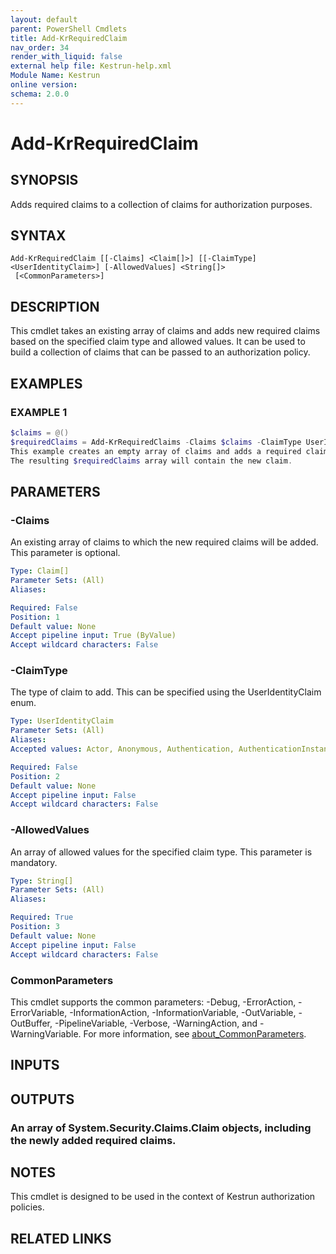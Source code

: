 ```yaml
---
layout: default
parent: PowerShell Cmdlets
title: Add-KrRequiredClaim
nav_order: 34
render_with_liquid: false
external help file: Kestrun-help.xml
Module Name: Kestrun
online version:
schema: 2.0.0
---
```


# Add-KrRequiredClaim

## SYNOPSIS
Adds required claims to a collection of claims for authorization purposes.

## SYNTAX

```
Add-KrRequiredClaim [[-Claims] <Claim[]>] [[-ClaimType] <UserIdentityClaim>] [-AllowedValues] <String[]>
 [<CommonParameters>]
```

## DESCRIPTION
This cmdlet takes an existing array of claims and adds new required claims based on the specified claim type and allowed values.
It can be used to build a collection of claims that can be passed to an authorization policy.

## EXAMPLES

### EXAMPLE 1
```powershell
$claims = @()
$requiredClaims = Add-KrRequiredClaims -Claims $claims -ClaimType UserIdentityClaim -AllowedValues "user1", "user2"
This example creates an empty array of claims and adds a required claim of type UserIdentityClaim with allowed values "user1" and "user2".
The resulting $requiredClaims array will contain the new claim.
```

## PARAMETERS

### -Claims
An existing array of claims to which the new required claims will be added.
This parameter is optional.

```yaml
Type: Claim[]
Parameter Sets: (All)
Aliases:

Required: False
Position: 1
Default value: None
Accept pipeline input: True (ByValue)
Accept wildcard characters: False
```

### -ClaimType
The type of claim to add.
This can be specified using the UserIdentityClaim enum.

```yaml
Type: UserIdentityClaim
Parameter Sets: (All)
Aliases:
Accepted values: Actor, Anonymous, Authentication, AuthenticationInstant, AuthenticationMethod, AuthorizationDecision, Country, DateOfBirth, Dns, DenyOnlyPrimaryGroupSid, DenyOnlyPrimarySid, DenyOnlySid, DenyOnlyWindowsDeviceGroup, Email, EmailAddress, Expiration, GivenName, Gender, GroupSid, Hash, HomePhone, IsPersistent, Issuer, Locality, MobilePhone, Name, NameIdentifier, OtherPhone, PostalCode, PrimaryGroupSid, Ppid, PrivatePpid, Role, Rsa, SerialNumber, Sid, StateOrProvince, Spn, StreetAddress, Surname, Thumbprint, UserData, Upn, Uri, Version, Webpage, System, WindowsAccountName, WindowsDevice, WindowsDeviceGroup, WindowsFqbnVersion, WindowsGroupSid, WindowsGroup, WindowsDeviceClaim, WindowsSubAuthority, WindowsSid, PrimarySid

Required: False
Position: 2
Default value: None
Accept pipeline input: False
Accept wildcard characters: False
```

### -AllowedValues
An array of allowed values for the specified claim type.
This parameter is mandatory.

```yaml
Type: String[]
Parameter Sets: (All)
Aliases:

Required: True
Position: 3
Default value: None
Accept pipeline input: False
Accept wildcard characters: False
```

### CommonParameters
This cmdlet supports the common parameters: -Debug, -ErrorAction, -ErrorVariable, -InformationAction, -InformationVariable, -OutVariable, -OutBuffer, -PipelineVariable, -Verbose, -WarningAction, and -WarningVariable. For more information, see [about_CommonParameters](http://go.microsoft.com/fwlink/?LinkID=113216).

## INPUTS

## OUTPUTS

### An array of System.Security.Claims.Claim objects, including the newly added required claims.
## NOTES
This cmdlet is designed to be used in the context of Kestrun authorization policies.

## RELATED LINKS
